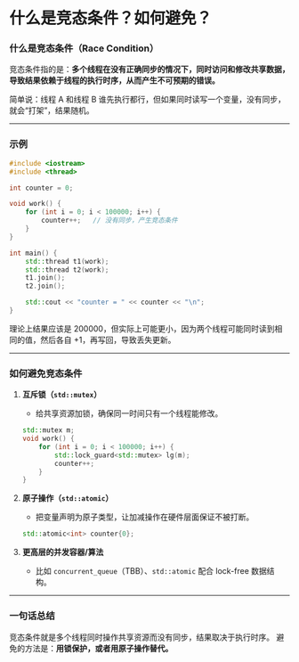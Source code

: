 # 什么是竞态条件？如何避免？


### 什么是竞态条件（Race Condition）

竞态条件指的是：**多个线程在没有正确同步的情况下，同时访问和修改共享数据，导致结果依赖于线程的执行时序，从而产生不可预期的错误。**

简单说：线程 A 和线程 B 谁先执行都行，但如果同时读写一个变量，没有同步，就会“打架”，结果随机。

---

### 示例

```cpp
#include <iostream>
#include <thread>

int counter = 0;

void work() {
    for (int i = 0; i < 100000; i++) {
        counter++;   // 没有同步，产生竞态条件
    }
}

int main() {
    std::thread t1(work);
    std::thread t2(work);
    t1.join();
    t2.join();

    std::cout << "counter = " << counter << "\n";
}
```

理论上结果应该是 200000，但实际上可能更小，因为两个线程可能同时读到相同的值，然后各自 +1，再写回，导致丢失更新。

---

### 如何避免竞态条件

1. **互斥锁（`std::mutex`）**

   * 给共享资源加锁，确保同一时间只有一个线程能修改。

   ```cpp
   std::mutex m;
   void work() {
       for (int i = 0; i < 100000; i++) {
           std::lock_guard<std::mutex> lg(m);
           counter++;
       }
   }
   ```

2. **原子操作（`std::atomic`）**

   * 把变量声明为原子类型，让加减操作在硬件层面保证不被打断。

   ```cpp
   std::atomic<int> counter{0};
   ```

3. **更高层的并发容器/算法**

   * 比如 `concurrent_queue`（TBB）、`std::atomic` 配合 lock-free 数据结构。

---

### 一句话总结

竞态条件就是多个线程同时操作共享资源而没有同步，结果取决于执行时序。
避免的方法是：**用锁保护，或者用原子操作替代。**
